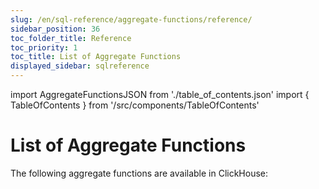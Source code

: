 ```yaml
---
slug: /en/sql-reference/aggregate-functions/reference/
sidebar_position: 36
toc_folder_title: Reference
toc_priority: 1
toc_title: List of Aggregate Functions
displayed_sidebar: sqlreference
---
```


import AggregateFunctionsJSON from './table_of_contents.json'
import { TableOfContents } from '/src/components/TableOfContents'

# List of Aggregate Functions

The following aggregate functions are available in ClickHouse:

<TableOfContents items={AggregateFunctionsJSON} />





